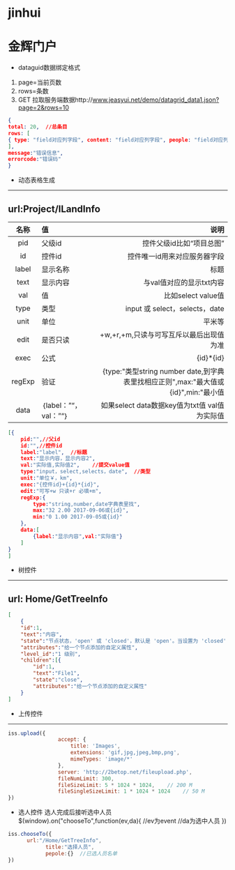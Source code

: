 # jinhui
金辉门户
============
* dataguid数据绑定格式
1. page=当前页数
2. rows=条数
3. GET 拉取服务端数据http://www.jeasyui.net/demo/datagrid_data1.json?page=2&rows=10
~~~ json
{
total: 20,  //总条目
rows: [
{ type: "field对应列字段", content: "field对应列字段", people: "field对应列字段", time:"field对应列字段" }
],
message:"错误信息",
errorcode:"错误码"
}
~~~
* 动态表格生成
----
url:Project/ILandInfo
----

| 名称 | 值 | 说明 |
|:-------------:|:-------------|-----:|
| pid | 父级id | 控件父级id比如“项目总图” |
| id | 控件id | 控件唯一id用来对应服务器字段 | 
| label | 显示名称 | 标题 | 
| text | 显示内容 | 与val值对应的显示txt内容 | 
| val | 值 | 比如select value值 |
|type| 类型|input 或 select，selects，date|
|unit| 单位|平米等|
|edit| 是否只读|+w,+r,+m,只读与可写互斥以最后出现值为准|
|exec| 公式|{id}*{id}|
|regExp| 验证|{type:"类型string number date,到字典表里找相应正则",max:"最大值或{id}",min:"最小值||{id}" }|
| data | ｛label：”“，val：”“｝ | 如果select data数据key值为txt值 val值为实际值  |

~~~ json
[{
    pid:"",//父id
    id:"",//控件id
    label:"label",  //标题
    text:"显示内容，显示内容2",
    val:"实际值,实际值2",    //提交value值
    type:"input，select,selects，date",  //类型
    unit:"单位￥，km",
    exec:"{控件id}+{id}*{id}",
    edit:"可写+w 只读+r 必填+m",
    regExp:{ 
        type:"string,number,date字典表里找",
        max:"32 2.00 2017-09-06或{id}",
        min:"0 1.00 2017-09-05或{id}"    
    },
    data:[
        {label:"显示内容",val:"实际值"}
    ]
}
]
~~~
* 树控件
---
url: Home/GetTreeInfo
---
~~~json
[
    {
    "id":1,
    "text":"内容",
    "state":"节点状态，'open' 或 'closed'，默认是 'open'。当设置为 'closed' 时，该节点有子节点，并且将从远程站点加载它们",
    "attributes":"给一个节点添加的自定义属性",
    "level_id":"1 级别",
    "children":[{
        "id":1,
		"text":"File1",
		"state":"close",
        "attributes":"给一个节点添加的自定义属性"
    }
]
~~~

* 上传控件
---
~~~ javascript
iss.upload({
                accept: {
                    title: 'Images',
                    extensions: 'gif,jpg,jpeg,bmp,png',
                    mimeTypes: 'image/*'
                },
                server: 'http://2betop.net/fileupload.php',
                fileNumLimit: 300,
                fileSizeLimit: 5 * 1024 * 1024,    // 200 M
                fileSingleSizeLimit: 1 * 1024 * 1024    // 50 M
})
~~~
* 选人控件
选人完成后接听选中人员
$(window).on("chooseTo",function(ev,da){ //ev为event //da为选中人员  })
~~~ javascript
iss.chooseTo({
      url:"/Home/GetTreeInfo",
            title:"选择人员",
            pepole:{}  //已选人员名单
})
~~~